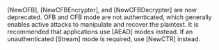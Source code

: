[NewOFB], [NewCFBEncrypter], and [NewCFBDecrypter] are now deprecated. OFB and
CFB mode are not authenticated, which generally enables active attacks to
manipulate and recover the plaintext. It is recommended that applications use
[AEAD] modes instead. If an unauthenticated [Stream] mode is required, use
[NewCTR] instead.

